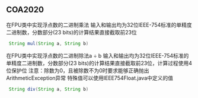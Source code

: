 ## COA2020


在FPU类中实现浮点数的二进制乘法
输入和输出均为32位IEEE-754标准的单精度二进制数，分数部分(23 bits)的计算结果直接截取前23位

``` java
 String mul(String a, String b)
```


在FPU类中实现浮点数的二进制除法a ÷ b
输入和输出均为32位IEEE-754标准的单精度二进制数，分数部分(23 bits)的计算结果直接截取前23位，计算过程使用4位保护位
注意：除数为0，且被除数不为0时要求能够正确抛出ArithmeticException异常
特殊值可以使用IEEE754Float.java中定义的值

``` java
 String div(String a, String b)
```
